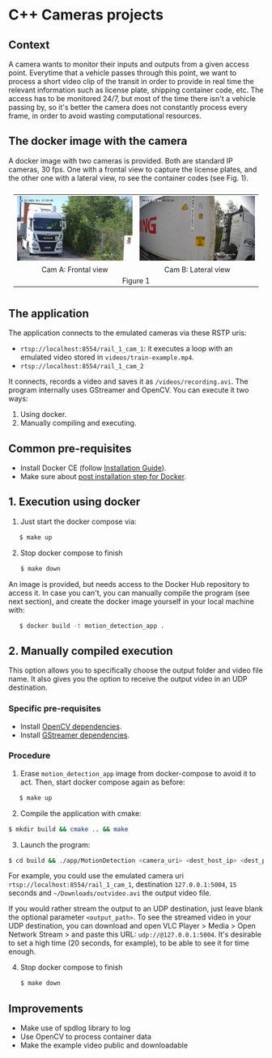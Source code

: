 # C++ Cameras projects

## Context

A camera wants to monitor their inputs and outputs from a given access point. Everytime that a vehicle passes through this point, we want to process a short video clip of the transit in order to provide in real time the relevant information such as license plate, shipping container code, etc.
The access has to be monitored 24/7, but most of the time there isn't a vehicle passing by, so it's better the camera does not constantly process every frame, in order to avoid wasting computational resources.

## The docker image with the camera

A docker image with two cameras is provided. Both are standard IP cameras, 30 fps. One with a frontal view to capture the license plates, and the other one with a lateral view, ro see the container codes (see Fig. 1).

<table style="padding:10px">
	<tr>
	 	<td align="center"><img src="./images/front-view.jpg"  alt="front-view" ></td>   
		<td align="center"><img src="./images/lateral-view.png" alt="lateral-view"></td>
	</tr>
	<tr>
	 	<td align="center"">Cam A: Frontal view</td>   
		<td align="center">Cam B: Lateral view</td>
	</tr>
	<tr>
	 	<td colspan="2" align="center">Figure 1</td>   
	</tr>
</table>

## The application

The application connects to the emulated cameras via these RSTP uris:

- `rtsp://localhost:8554/rail_1_cam_1`: it executes a loop with an emulated video stored in `videos/train-example.mp4`.
- `rtsp://localhost:8554/rail_1_cam_2`

It connects, records a video and saves it as `/videos/recording.avi`. The program internally uses GStreamer and OpenCV. You can execute it two ways:

1. Using docker.
2. Manually compiling and executing.

## Common pre-requisites

- Install Docker CE (follow [Installation Guide](https://docs.docker.com/engine/install/ubuntu/)).
- Make sure about [post installation step for Docker](https://docs.docker.com/engine/install/linux-postinstall/).

## 1. Execution using docker

1. Just start the docker compose via:

```bash
   $ make up
```

2. Stop docker compose to finish
   ```bash
   $ make down
   ```

An image is provided, but needs access to the Docker Hub repository to access it. In case you can't, you can manually compile the program (see next section), and create the docker image yourself in your local machine with:

```bash
   $ docker build -t motion_detection_app .
```

## 2. Manually compiled execution

This option allows you to specifically choose the output folder and video file name. It also gives you the option to receive the output video in an UDP destination.

### Specific pre-requisites

- Install [OpenCV dependencies](https://docs.opencv.org/4.x/d7/d9f/tutorial_linux_install.html).
- Install [GStreamer dependencies](https://gstreamer.freedesktop.org/documentation/installing/on-linux.html?gi-language=c).

### Procedure

1. Erase `motion_detection_app` image from docker-compose to avoid it to act. Then, start docker compose again as before:

```bash
   $ make up
```

2. Compile the application with cmake:

```bash
$ mkdir build && cmake .. && make
```

3. Launch the program:

```bash
$ cd build && ./app/MotionDetection <camera_uri> <dest_host_ip> <dest_port> <time_to_stop> [<output_path>]
```

For example, you could use the emulated camera uri `rtsp://localhost:8554/rail_1_cam_1`, destination `127.0.0.1:5004`, `15` seconds and `~/Downloads/outvideo.avi` the output video file.

If you would rather stream the output to an UDP destination, just leave blank the optional parameter `<output_path>`. To see the streamed video in your UDP destination, you can download and open VLC Player > Media > Open Network Stream > and paste this URL: `udp://@127.0.0.1:5004`. It's desirable to set a high time (20 seconds, for example), to be able to see it for time enough.

4. Stop docker compose to finish
   ```bash
   $ make down
   ```

## Improvements

- Make use of spdlog library to log
- Use OpenCV to process container data
- Make the example video public and downloadable
